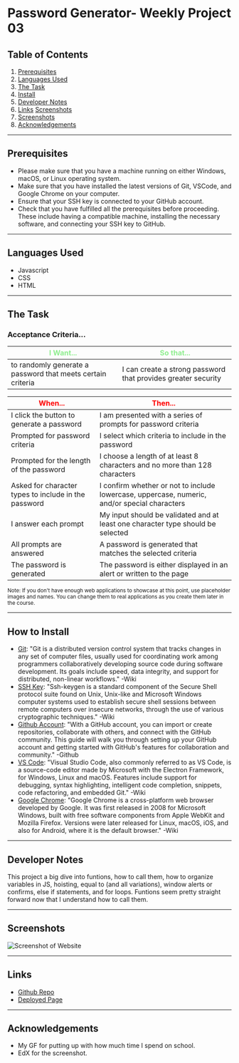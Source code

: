 <!-- Week Three Homework Readme Readme -->

# Password Generator- Weekly Project 03

## Table of Contents

1. [Prerequisites](#prerequisites)
2. [Languages Used](#languages-used)
3. [The Task](#the-task)
4. [Install](#how-to-install)
5. [Developer Notes](#developer-notes)
6. [Links](#links) [Screenshots](#screenshots)
7. [Screenshots](#screenshots)
8. [Acknowledgements](#acknowledgements)

---

## Prerequisites

- Please make sure that you have a machine running on either Windows, macOS, or Linux operating system.
- Make sure that you have installed the latest versions of Git, VSCode, and Google Chrome on your computer.
- Ensure that your SSH key is connected to your GitHub account.
- Check that you have fulfilled all the prerequisites before proceeding. These include having a compatible machine, installing the necessary software, and connecting your SSH key to GitHub.

---

## Languages Used

- Javascript
- CSS
- HTML

---

## The Task

### **Acceptance Criteria...**

| <span style="color:lightgreen;">**I Want...**</span>        | <span style="color:lightgreen;">**So that...**</span>         |
| ----------------------------------------------------------- | ------------------------------------------------------------- |
| to randomly generate a password that meets certain criteria | I can create a strong password that provides greater security |

| <span style="color:red;">**When...**</span>          | <span style="color:red;">**Then...**</span>                                                  |
| ---------------------------------------------------- | -------------------------------------------------------------------------------------------- |
| I click the button to generate a password            | I am presented with a series of prompts for password criteria                                |
| Prompted for password criteria                       | I select which criteria to include in the password                                           |
| Prompted for the length of the password              | I choose a length of at least 8 characters and no more than 128 characters                   |
| Asked for character types to include in the password | I confirm whether or not to include lowercase, uppercase, numeric, and/or special characters |
| I answer each prompt                                 | My input should be validated and at least one character type should be selected              |
| All prompts are answered                             | A password is generated that matches the selected criteria                                   |
| The password is generated                            | The password is either displayed in an alert or written to the page                          |

<small>Note: If you don't have enough web applications to showcase at this point, use placeholder images and names. You can change them to real applications as you create them later in the course.</small>

---

## How to Install

- [Git](https://github.com/git-guides/install-git): "Git is a distributed version control system that tracks changes in any set of computer files, usually used for coordinating work among programmers collaboratively developing source code during software development. Its goals include speed, data integrity, and support for distributed, non-linear workflows." -Wiki
- [SSH Key](https://docs.github.com/en/authentication/connecting-to-github-with-ssh/adding-a-new-ssh-key-to-your-github-account): "Ssh-keygen is a standard component of the Secure Shell protocol suite found on Unix, Unix-like and Microsoft Windows computer systems used to establish secure shell sessions between remote computers over insecure networks, through the use of various cryptographic techniques." -Wiki
- [Github Account](https://docs.github.com/en/get-started/onboarding/getting-started-with-your-github-account): "With a GitHub account, you can import or create repositories, collaborate with others, and connect with the GitHub community. This guide will walk you through setting up your GitHub account and getting started with GitHub's features for collaboration and community." -Github
- [VS Code](https://code.visualstudio.com/docs/setup/setup-overview): "Visual Studio Code, also commonly referred to as VS Code, is a source-code editor made by Microsoft with the Electron Framework, for Windows, Linux and macOS. Features include support for debugging, syntax highlighting, intelligent code completion, snippets, code refactoring, and embedded Git." -Wiki
- [Google Chrome](https://support.google.com/chrome/answer/95346?hl=en&co=GENIE.Platform%3DDesktop): "Google Chrome is a cross-platform web browser developed by Google. It was first released in 2008 for Microsoft Windows, built with free software components from Apple WebKit and Mozilla Firefox. Versions were later released for Linux, macOS, iOS, and also for Android, where it is the default browser." -Wiki

---

## Developer Notes

This project a big dive into funtions, how to call them, how to organize variables in JS, hoisting, equal to (and all variations), window alerts or confirms, else if statements, and for loops. Funtions seem pretty straight forward now that I understand how to call them.

---

## Screenshots

![Screenshot of Website](./assets/screenshot.png)

---

## Links

- [Github Repo](https://github.com/Peterksharma/Password-generator)
- [Deployed Page](https://peterksharma.github.io/Password-generator/)

---

## Acknowledgements

- My GF for putting up with how much time I spend on school.
- EdX for the screenshot.
